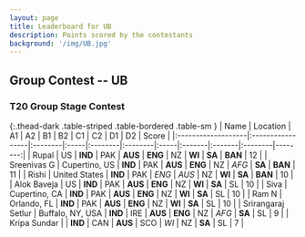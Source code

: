 ```yaml
---
layout: page
title: Leaderboard for UB
description: Points scored by the contestants
background: '/img/UB.jpg'
---
```

<link href="https://maxcdn.bootstrapcdn.com/bootstrap/3.3.6/css/bootstrap.min.css" rel="stylesheet" />
<script src="https://maxcdn.bootstrapcdn.com/bootstrap/3.3.6/js/bootstrap.min.js"></script>


## Group Contest -- UB


### T20 Group Stage Contest 


{:.thead-dark .table-striped .table-bordered .table-sm }
| Name               | Location         | A1      | A2   | B1      | B2      | C1   | C2     | D1     | D2      |   Score |
|:-------------------|:-----------------|:--------|:-----|:--------|:--------|:-----|:-------|:-------|:--------|--------:|
| Rupal              | US               | **IND** | PAK  | **AUS** | **ENG** | NZ   | **WI** | **SA** | **BAN** |      12 |
| Sreenivas G        | Cupertino, US    | **IND** | PAK  | **AUS** | **ENG** | NZ   | *AFG*  | **SA** | **BAN** |      11 |
| Rishi              | United States    | **IND** | PAK  | *ENG*   | *AUS*   | NZ   | **WI** | **SA** | **BAN** |      10 |
| Alok Baveja        | US               | **IND** | PAK  | **AUS** | **ENG** | NZ   | **WI** | **SA** | SL      |      10 |
| Siva               | Cupertino, CA    | **IND** | PAK  | **AUS** | **ENG** | NZ   | **WI** | **SA** | SL      |      10 |
| Ram N              | Orlando, FL      | **IND** | PAK  | **AUS** | **ENG** | NZ   | **WI** | **SA** | SL      |      10 |
| Srirangaraj Setlur | Buffalo, NY, USA | **IND** | IRE  | **AUS** | **ENG** | NZ   | *AFG*  | **SA** | SL      |       9 |
| Kripa Sundar       |                  | **IND** | CAN  | **AUS** | SCO     | *WI* | NZ     | **SA** | SL      |       7 |

 <br>


<br>
